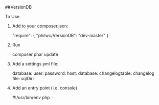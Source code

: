 ##VersionDB

To Use:

1. Add to your composer.json:

     "require": {
       "philwc/VersionDB": "dev-master"
     }

2. Run 
    
    composer.phar update

3. Add a settings.yml file:

    database:
      user: <DBUSER>
      password: <DBPASS>
      host: <DBHOST>
      database: <DBNAME>
      changelogtable: changelog
    file:
      sqlDir: <LOCATION OF SQL FILES>

4. Add an entry point (i.e. console)

    #!/usr/bin/env php
    <?php
    require __DIR__ . '/vendor/autoload.php';
    require __DIR__ . '/vendor/philwc/VersionDB/console';
